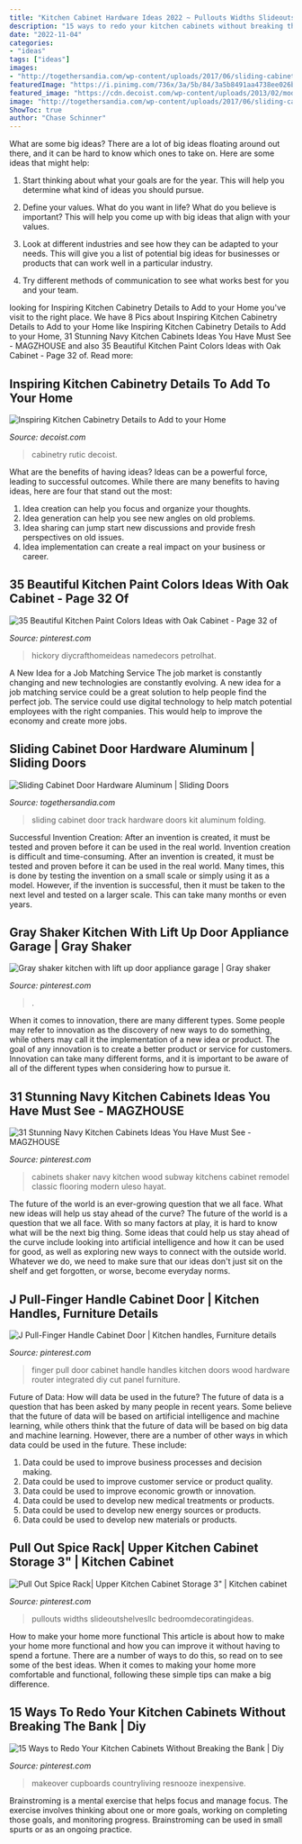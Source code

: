 ```yaml
---
title: "Kitchen Cabinet Hardware Ideas 2022 ~ Pullouts Widths Slideoutshelvesllc Bedroomdecoratingideas"
description: "15 ways to redo your kitchen cabinets without breaking the bank"
date: "2022-11-04"
categories:
- "ideas"
tags: ["ideas"]
images:
- "http://togethersandia.com/wp-content/uploads/2017/06/sliding-cabinet-door-hardware-aluminum1807-x-1214.jpg"
featuredImage: "https://i.pinimg.com/736x/3a/5b/84/3a5b8491aa4738ee026b8321a96f6d8b.jpg"
featured_image: "https://cdn.decoist.com/wp-content/uploads/2013/02/modern-rutic-kitchen-cabinetry.jpg"
image: "http://togethersandia.com/wp-content/uploads/2017/06/sliding-cabinet-door-hardware-aluminum1807-x-1214.jpg"
ShowToc: true
author: "Chase Schinner"
---
```



What are some big ideas?
There are a lot of big ideas floating around out there, and it can be hard to know which ones to take on. Here are some ideas that might help:
1. Start thinking about what your goals are for the year. This will help you determine what kind of ideas you should pursue.

2. Define your values. What do you want in life? What do you believe is important? This will help you come up with big ideas that align with your values.

3. Look at different industries and see how they can be adapted to your needs. This will give you a list of potential big ideas for businesses or products that can work well in a particular industry.

4. Try different methods of communication to see what works best for you and your team.

	

		
looking for Inspiring Kitchen Cabinetry Details to Add to your Home you've visit to the right place. We have 8 Pics about Inspiring Kitchen Cabinetry Details to Add to your Home like Inspiring Kitchen Cabinetry Details to Add to your Home, 31 Stunning Navy Kitchen Cabinets Ideas You Have Must See - MAGZHOUSE and also 35 Beautiful Kitchen Paint Colors Ideas with Oak Cabinet - Page 32 of. Read more:
		
    
## Inspiring Kitchen Cabinetry Details To Add To Your Home

<img loading=lazy src="https://cdn.decoist.com/wp-content/uploads/2013/02/modern-rutic-kitchen-cabinetry.jpg" onerror="this.onerror=null;this.src='https://tse2.mm.bing.net/th?id=OIP.CXuxIEWeYK21GCPtfeoxqAHaLO&amp;pid=15.1';" alt="Inspiring Kitchen Cabinetry Details to Add to your Home">

_Source: decoist.com_

>cabinetry rutic decoist. 

	

What are the benefits of having ideas?
Ideas can be a powerful force, leading to successful outcomes. While there are many benefits to having ideas, here are four that stand out the most: 
1. Idea creation can help you focus and organize your thoughts.
2. Idea generation can help you see new angles on old problems.
3. Idea sharing can jump start new discussions and provide fresh perspectives on old issues. 
4. Idea implementation can create a real impact on your business or career.

    
## 35 Beautiful Kitchen Paint Colors Ideas With Oak Cabinet - Page 32 Of

<img loading=lazy src="https://i.pinimg.com/736x/40/21/be/4021be32c2d4be18ec43378e4ed1c524.jpg" onerror="this.onerror=null;this.src='https://tse2.mm.bing.net/th?id=OIP.VtFBDAlTy5rC5qO51elvzQHaKw&amp;pid=15.1';" alt="35 Beautiful Kitchen Paint Colors Ideas with Oak Cabinet - Page 32 of">

_Source: pinterest.com_

>hickory diycrafthomeideas namedecors petrolhat. 

	

A New Idea for a Job Matching Service
The job market is constantly changing and new technologies are constantly evolving. A new idea for a job matching service could be a great solution to help people find the perfect job. The service could use digital technology to help match potential employees with the right companies. This would help to improve the economy and create more jobs.

    
## Sliding Cabinet Door Hardware Aluminum | Sliding Doors

<img loading=lazy src="http://togethersandia.com/wp-content/uploads/2017/06/sliding-cabinet-door-hardware-aluminum1807-x-1214.jpg" onerror="this.onerror=null;this.src='https://tse2.mm.bing.net/th?id=OIP.Vb2xpJzGkImbv_FzutDMsQHaE-&amp;pid=15.1';" alt="Sliding Cabinet Door Hardware Aluminum | Sliding Doors">

_Source: togethersandia.com_

>sliding cabinet door track hardware doors kit aluminum folding. 

	

Successful Invention Creation: After an invention is created, it must be tested and proven before it can be used in the real world.
Invention creation is difficult and time-consuming. After an invention is created, it must be tested and proven before it can be used in the real world. Many times, this is done by testing the invention on a small scale or simply using it as a model. However, if the invention is successful, then it must be taken to the next level and tested on a larger scale. This can take many months or even years.

    
## Gray Shaker Kitchen With Lift Up Door Appliance Garage | Gray Shaker

<img loading=lazy src="https://i.pinimg.com/736x/0f/f1/ff/0ff1ff26d1a671da96736fff75243d76.jpg" onerror="this.onerror=null;this.src='https://tse1.mm.bing.net/th?id=OIP.W7N4ShWE4QyS-7X2iD1WjAHaJ3&amp;pid=15.1';" alt="Gray shaker kitchen with lift up door appliance garage | Gray shaker">

_Source: pinterest.com_

>. 

	

When it comes to innovation, there are many different types. Some people may refer to innovation as the discovery of new ways to do something, while others may call it the implementation of a new idea or product. The goal of any innovation is to create a better product or service for customers. Innovation can take many different forms, and it is important to be aware of all of the different types when considering how to pursue it.

    
## 31 Stunning Navy Kitchen Cabinets Ideas You Have Must See - MAGZHOUSE

<img loading=lazy src="https://i.pinimg.com/736x/33/5a/6a/335a6a22bea7a86343731278109cc6c4.jpg" onerror="this.onerror=null;this.src='https://tse4.mm.bing.net/th?id=OIP.0qaBLVeb5UU3W1lKxLQ_igHaLG&amp;pid=15.1';" alt="31 Stunning Navy Kitchen Cabinets Ideas You Have Must See - MAGZHOUSE">

_Source: pinterest.com_

>cabinets shaker navy kitchen wood subway kitchens cabinet remodel classic flooring modern uleso hayat. 

	

The future of the world is an ever-growing question that we all face. What new ideas will help us stay ahead of the curve?
The future of the world is a question that we all face. With so many factors at play, it is hard to know what will be the next big thing. Some ideas that could help us stay ahead of the curve include looking into artificial intelligence and how it can be used for good, as well as exploring new ways to connect with the outside world. Whatever we do, we need to make sure that our ideas don't just sit on the shelf and get forgotten, or worse, become everyday norms.

    
## J Pull-Finger Handle Cabinet Door | Kitchen Handles, Furniture Details

<img loading=lazy src="https://i.pinimg.com/736x/3a/5b/84/3a5b8491aa4738ee026b8321a96f6d8b.jpg" onerror="this.onerror=null;this.src='https://tse1.mm.bing.net/th?id=OIP.ANDEYgws3LuZbaWgusJreQHaKS&amp;pid=15.1';" alt="J Pull-Finger Handle Cabinet Door | Kitchen handles, Furniture details">

_Source: pinterest.com_

>finger pull door cabinet handle handles kitchen doors wood hardware router integrated diy cut panel furniture. 

	

Future of Data: How will data be used in the future?
The future of data is a question that has been asked by many people in recent years. Some believe that the future of data will be based on artificial intelligence and machine learning, while others think that the future of data will be based on big data and machine learning. However, there are a number of other ways in which data could be used in the future. These include:
1. Data could be used to improve business processes and decision making.
2. Data could be used to improve customer service or product quality.
3. Data could be used to improve economic growth or innovation.
4. Data could be used to develop new medical treatments or products.
5. Data could be used to develop new energy sources or products.
6. Data could be used to develop new materials or products.

    
## Pull Out Spice Rack| Upper Kitchen Cabinet Storage 3&quot; | Kitchen Cabinet

<img loading=lazy src="https://i.pinimg.com/736x/a7/90/df/a790dfebe428bbcb6309ac46b0ec2527.jpg" onerror="this.onerror=null;this.src='https://tse3.mm.bing.net/th?id=OIP.0qvx3DGrEtwcNZSA508P_AHaHa&amp;pid=15.1';" alt="Pull Out Spice Rack| Upper Kitchen Cabinet Storage 3&quot; | Kitchen cabinet">

_Source: pinterest.com_

>pullouts widths slideoutshelvesllc bedroomdecoratingideas. 

	

How to make your home more functional
This article is about how to make your home more functional and how you can improve it without having to spend a fortune. There are a number of ways to do this, so read on to see some of the best ideas. When it comes to making your home more comfortable and functional, following these simple tips can make a big difference.

    
## 15 Ways To Redo Your Kitchen Cabinets Without Breaking The Bank | Diy

<img loading=lazy src="https://i.pinimg.com/736x/0f/16/50/0f16508457e28cadcba93b6237225247.jpg" onerror="this.onerror=null;this.src='https://tse2.mm.bing.net/th?id=OIP.mHrA6sapjthtmqOiRDCL9AHaFj&amp;pid=15.1';" alt="15 Ways to Redo Your Kitchen Cabinets Without Breaking the Bank | Diy">

_Source: pinterest.com_

>makeover cupboards countryliving resnooze inexpensive. 

	

Brainstroming is a mental exercise that helps focus and manage focus. The exercise involves thinking about one or more goals, working on completing those goals, and monitoring progress. Brainstroming can be used in small spurts or as an ongoing practice.

